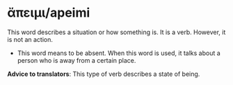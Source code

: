 # ἄπειμι/apeimi 
This word describes a situation or how something is. It is a verb. However, it is not an action. 

* This word means to be absent. When this word is used, it talks about a person who is away from a certain place. 

**Advice to translators**: This type of verb describes a state of being. 
